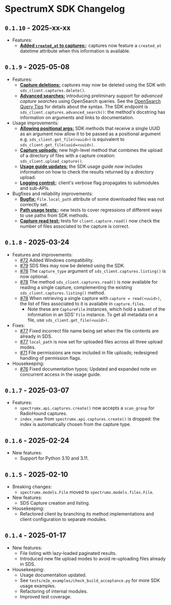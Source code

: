 # SpectrumX SDK Changelog

## `0.1.10` - 2025-xx-xx

+ Features:
    + [**Added `created_at` to captures:**](https://github.com/spectrumx/sds-code/pull/106): captures now feature a `created_at` datetime attribute when this information is available.

## `0.1.9` - 2025-05-08

+ Features:
    + [**Capture deletions:**](https://github.com/spectrumx/sds-code/pull/84) captures may now be deleted using the SDK with `sds_client.captures.delete()`.
    + [**Advanced searches:**](https://github.com/spectrumx/sds-code/pull/90) introducing preliminary support for *advanced capture searches* using OpenSearch queries. See the [OpenSearch Query Tips](https://github.com/spectrumx/sds-code/tree/master/gateway#opensearch-query-tips) for details about the syntax. The SDK endpoint is `sds_client.captures.advanced_search()`: the method's docstring has information on arguments and links to documentation.
+ Usage improvements:
    + [**Allowing positional args:**](https://github.com/spectrumx/sds-code/pull/84) SDK methods that receive a single UUID as an argument now allow it to be passed as a positional argument e.g. `sds_client.get_file(<uuid>)` is equivalent to `sds_client.get_file(uuid=<uuid>)`.
    + [**Capture uploads:**](https://github.com/spectrumx/sds-code/pull/93) new high-level method that combines the upload of a directory of files with a capture creation: `sds_client.upload_capture()`.
    + [**Usage guide updates:**](https://github.com/spectrumx/sds-code/blob/master/sdk/docs/README.md) the SDK usage guide now includes information on how to check the results returned by a directory upload.
    + [**Logging control:**](https://github.com/spectrumx/sds-code/pull/95): client's verbose flag propagates to submodules and sub-APIs.
+ Bugfixes and reliability improvements:
    + [**Bugfix:**](https://github.com/spectrumx/sds-code/pull/95) `File.local_path` attribute of some downloaded files was not correctly set.
    + [**Path usage tests:**](https://github.com/spectrumx/sds-code/pull/95): new tests to cover regressions of different ways to use paths from SDK methods.
    + [**Capture read test:**](https://github.com/spectrumx/sds-code/pull/95) tests for `client.capture.read()` now check the number of files associated to the capture is correct.

## `0.1.8` - 2025-03-24

+ Features and improvements:
    + [#72](https://github.com/spectrumx/sds-code/pull/72) Added Windows compatibility.
    + [#79](https://github.com/spectrumx/sds-code/pull/79) SDS files may now be deleted using the SDK.
    + [#78](https://github.com/spectrumx/sds-code/pull/78) The `capture_type` argument of `sds_client.captures.listing()` is now optional.
    + [#78](https://github.com/spectrumx/sds-code/pull/78) The method `sds_client.captures.read()` is now available for reading a single capture, complementing the existing `sds_client.captures.listing()` method.
    + [#78](https://github.com/spectrumx/sds-code/pull/78) When retrieving a single capture with `capture = read(<uuid>)`, the list of files associated to it is available in `capture.files`.
        + Note these are `CaptureFile` instances, which hold a subset of the information in an SDS' `File` instance. To get all metadata on a file, use `sds_client.get_file(<uuid>)`.
+ Fixes:
    + [#77](https://github.com/spectrumx/sds-code/pull/77) Fixed incorrect file name being set when the file contents are already in SDS.
    + [#77](https://github.com/spectrumx/sds-code/pull/77) `local_path` is now set for uploaded files across all three upload modes.
    + [#71](https://github.com/spectrumx/sds-code/pull/71) File permissions are now included in file uploads; redesigned handling of permission flags.
+ Housekeeping:
    + [#76](https://github.com/spectrumx/sds-code/pull/76) Fixed documentation typos; Updated and expanded note on concurrent access in the usage guide.

## `0.1.7` - 2025-03-07

+ Features:
    + `spectrumx.api.captures.create()` now accepts a `scan_group` for RadioHound captures.
    + `index_name` from `spectrumx.api.captures.create()` is dropped: the index is automatically chosen from the capture type.

## `0.1.6` - 2025-02-24

+ New features:
    + Support for Python 3.10 and 3.11.

## `0.1.5` - 2025-02-10

+ Breaking changes:
    + `spectrumx.models.File` moved to `spectrumx.models.files.File`.
+ New features:
    + SDS Capture creation and listing.
+ Housekeeping:
    + Refactored client by branching its method implementations and client configuration to separate modules.

## `0.1.4` - 2025-01-17

+ New features:
    + File listing with lazy-loaded paginated results.
    + Introduced new file upload modes to avoid re-uploading files already in SDS.
+ Housekeeping:
    + Usage documentation updated.
    + See `tests/e2e_examples/check_build_acceptance.py` for more SDK usage examples.
    + Refactoring of internal modules.
    + Improved test coverage.
